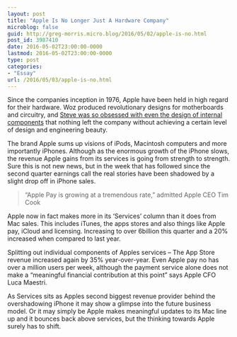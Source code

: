 ```yaml
---
layout: post
title: "Apple Is No Longer Just A Hardware Company"
microblog: false
guid: http://greg-morris.micro.blog/2016/05/02/apple-is-no.html
post_id: 3987410
date: 2016-05-02T23:00:00-0000
lastmod: 2016-05-02T23:00:00-0000
type: post
categories:
- "Essay"
url: /2016/05/03/apple-is-no.html
---
```

<!--kg-card-begin: html--><p><!--kg-card-begin: html--></p>
<p>Since the companies inception in 1976, Apple have been held in high regard for their hardware. Woz produced revolutionary designs for motherboards and circuitry, and <a href="http://thenextweb.com/apple/2011/10/24/steve-jobs-obsession-with-the-quality-of-the-things-unseen/">Steve was so obsessed with even the design of internal components</a> that nothing left the company without achieving a certain level of design and engineering beauty.</p>
<p>The brand Apple sums up visions of iPods, Macintosh computers and more importantly iPhones. Although as the enormous growth of the iPhone slows, the revenue Apple gains from its services is going from strength to strength. Sure this is not new news, but in the week that has followed since the second quarter earnings call the real stories have been shadowed by a slight drop off in iPhone sales.</p>
<blockquote><p>“Apple Pay is growing at a tremendous rate,” admitted Apple CEO Tim Cook</p></blockquote>
<p>Apple now in fact makes more in its ‘Services’ column than it does from Mac sales. This includes iTunes, the apps stores and also things like Apple pay, iCloud and licensing. Increasing to over 6billion this quarter and a 20% increased when compared to last year.</p>
<p>Splitting out individual components of Apples services – The App Store revenue increased again by 35% year-over-year. Even Apple pay no has over a million users per week, although the payment service alone does not make a “meaningful financial contribution at this point” says Apple CFO Luca Maestri.</p>
<p>As Services sits as Apples second biggest revenue provider behind the overshadowing iPhone it may show a glimpse into the future business model. Or it may simply be Apple makes meaningful updates to its Mac line up and it bounces back above services, but the thinking towards Apple surely has to shift.</p>
<p><!--kg-card-end: html--></p>
<!--kg-card-end: html-->
